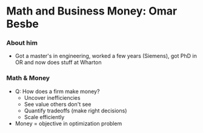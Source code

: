 # Math and Business Money: Omar Besbe

### About him
- Got a master's in engineering, worked a few years (Siemens), got PhD in OR and now does stuff at Wharton

### Math & Money
- Q: How does a firm make money?
    - Uncover inefficiencies
    - See value others don't see
    - Quantify tradeoffs (make right decisions)
    - Scale efficiently
- Money = objective in optimization problem
